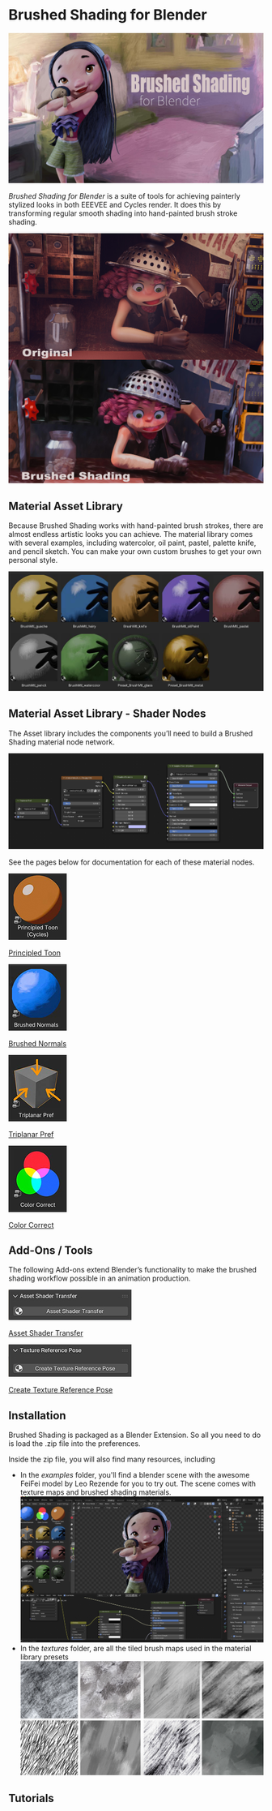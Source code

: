 # Brushed Shading for Blender

![img](docs/img/FeiFei_BrushShade_v2.jpg)

*Brushed Shading for Blender* is a suite of tools for achieving painterly stylized looks in both EEEVEE and Cycles render. It does this by transforming regular smooth shading into hand-painted brush stroke shading. 

![img](docs/img/Junkyard_close_BA.jpg)

## Material Asset Library

Because Brushed Shading works with hand-painted brush strokes, there are almost endless artistic looks you can achieve. The material library comes with several examples, including watercolor, oil paint, pastel, palette knife, and pencil sketch. You can make your own custom brushes to get your own personal style.

![img](docs/img/matLib.jpg)

## Material Asset Library - Shader Nodes

The Asset library includes the components you’ll need to build a Brushed Shading material node network. 

![img](docs/img/matNet.jpg)

See the pages below for documentation for each of these material nodes.

[![img](docs/img/toon.jpg)](docs/PrincipledToon.html)

[Principled Toon](docs/PrincipledToon.md)

[![img](docs/img/nor.jpg)](docs/BrushNormals.html)

[Brushed Normals](docs/BrushNormals.md)

[![img](docs/img/tri.jpg)](docs/triPref.html)

[Triplanar Pref](docs/triPref.md)

[![img](docs/img/cc.jpg)](docs/cc.html)

[Color Correct](docs/cc.md)

## Add-Ons / Tools

The following Add-ons extend Blender’s functionality to make the brushed shading workflow possible in an animation production.

[![AST](docs/img/shaderTransfer.jpg)](docs/shaderTransfer.html)

[Asset Shader Transfer](docs/shaderTransfer.md)

[![img](docs/img/texRef.jpg)](docs/texRef.html)

[Create Texture Reference Pose](docs/texRef.md)

## Installation

Brushed Shading is packaged as a Blender Extension. So all you need to do is load the .zip file into the preferences. 

Inside the zip file, you will also find many resources, including 

- In the *examples* folder, you'll find a blender scene with the awesome FeiFei model by Leo Rezende for you to try out. The scene comes with texture maps and brushed shading materials.
  ![img](docs/img/exampleScene.jpg)
- In the *textures* folder, are all the tiled brush maps used in the material library presets
  ![img](docs/img/brushMaps.jpg)

## Tutorials
